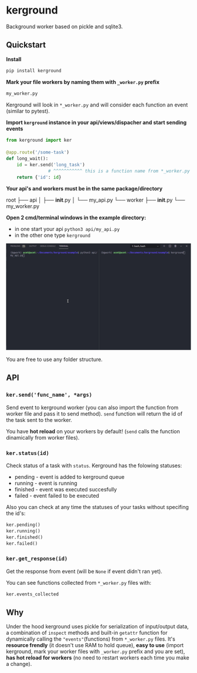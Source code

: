 # kerground 
Background worker based on pickle and sqlite3.


## Quickstart

**Install**

```py
pip install kerground
```


**Mark your file workers by naming them with `_worker.py` prefix**
```py
my_worker.py
```
Kerground will look in `*_worker.py` and will consider each function an event (similar to pytest).

**Import `kerground` instance in your api/views/dispacher and start sending events**

```py
from kerground import ker

@app.route('/some-task')
def long_wait():
    id = ker.send('long_task')
                # ^^^^^^^^^^^ this is a function name from *_worker.py files
    return {'id': id}

```

**Your api's and workers must be in the same package/directory**

root
├── api
│   ├── __init__.py
│   └── my_api.py
└── worker
    ├── __init__.py
    └── my_worker.py


**Open 2 cmd/terminal windows in the example directory:**
- in one start your api `python3 api/my_api.py`
- in the other one type `kerground`

![kerground_example.gif](pics/kerground_example.gif)

You are free to use any folder structure. 


## API


### `ker.send('func_name', *args)` 

Send event to kerground worker (you can also import the function from worker file and pass it to send method). `send` function will return the id of the task sent to the worker. 

You have **hot reload** on your workers by default! (`send` calls the function dinamically from worker files).


### `ker.status(id)` 

Check status of a task with `status`. Kerground has the folowing statuses:
- pending  - event is added to kerground queue
- running  - event is running
- finished - event was executed succesfully
- failed   - event failed to be executed

Also you can check at any time the statuses of your tasks without specifing the id's:
```py
ker.pending() 
ker.running()
ker.finished()
ker.failed()
```

### `ker.get_response(id)`

Get the response from event (will be `None` if event didn't ran yet).

You can see functions collected from `*_worker.py` files with:
```py
ker.events_collected
```

## Why

Under the hood kerground uses pickle for serialization of input/output data, a combination of `inspect` methods and built-in `getattr` function for dynamically calling the `"events"`(functions) from `*_worker.py` files. 
It's **resource frendly** (it doesn't use RAM to hold queue), **easy to use** (import kerground, mark your worker files with `_worker.py` prefix and you are set), **has hot reload for workers** (no need to restart workers each time you make a change).
